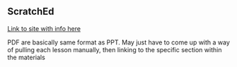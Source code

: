## ScratchEd

[Link to site with info here](http://scratched.gse.harvard.edu/guide/download.html)

PDF are basically same format as PPT. May just have to come up with a way of
pulling each lesson manually, then linking to the specific section within the materials
